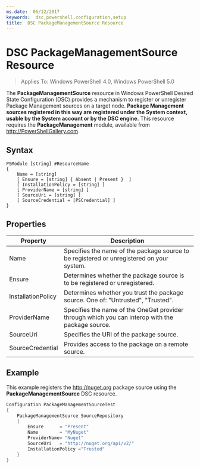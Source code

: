 ```yaml
---
ms.date:  06/12/2017
keywords:  dsc,powershell,configuration,setup
title:  DSC PackageManagementSource Resource
---
```


# DSC PackageManagementSource Resource

> Applies To: Windows PowerShell 4.0, Windows PowerShell 5.0

The **PackageManagementSource** resource in Windows PowerShell Desired State Configuration (DSC) provides a mechanism to register or unregister Package Management sources on a target node. **Package Management sources registered in this way are registered under the System context, usable by the System account or by the DSC engine.** This resource requires the **PackageManagement** module, available from http://PowerShellGallery.com.

## Syntax

```
PSModule [string] #ResourceName
{
    Name = [string]
    [ Ensure = [string] { Absent | Present }  ]
    [ InstallationPolicy = [string] ]
    [ ProviderName = [string] ]
    [ SourceUri = [string] ]
    [ SourceCredential = [PSCredential] ]
}
```

## Properties

|  Property  |  Description   |
|---|---|
| Name| Specifies the name of the package source to be registered or unregistered on your system.|
| Ensure| Determines whether the package source is to be registered or unregistered.|
| InstallationPolicy| Determines whether you trust the package source. One of: "Untrusted", "Trusted".|
| ProviderName| Specifies the name of the OneGet provider through which you can interop with the package source.|
| SourceUri| Specifies the URI of the package source.|
| SourceCredential| Provides access to the package on a remote source.|

## Example

This example registers the http://nuget.org package source using the **PackageManagementSource** DSC resource.

```powershell
Configuration PackageManagementSourceTest
{
    PackageManagementSource SourceRepository
    {
        Ensure      = "Present"
        Name        = "MyNuget"
        ProviderName= "Nuget"
        SourceUri   = "http://nuget.org/api/v2/"
        InstallationPolicy ="Trusted"
    }
}
```